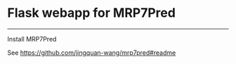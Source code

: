 # Flask webapp for MRP7Pred

---

Install MRP7Pred

See https://github.com/jingquan-wang/mrp7pred#readme
